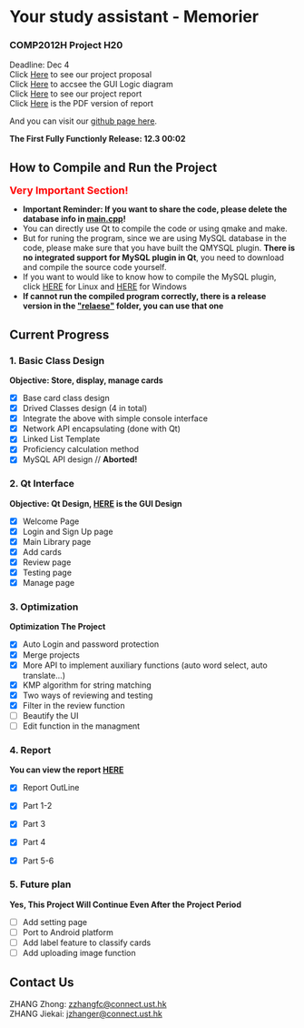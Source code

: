 # Your study assistant - Memorier
### COMP2012H Project H20
Deadline: Dec 4  
Click [Here](doc/Proposal.md) to see our project proposal  
Click [Here](https://drive.google.com/file/d/1QqJLKz9xDS4XIAxSsNljEVxRXbxd51rZ/view?usp=sharing) to accsee the GUI Logic diagram  
Click [Here](doc/Report.md) to see our project report  
Click [Here](doc/Report.pdf) is the PDF version of report  

And you can visit our [github page here](https://github.com/Zhang-JK/Memorier).  

**The First Fully Functionly Release: 12.3 00:02**

## How to Compile and Run the Project
<font color=red size=4>**Very Important Section!**</font>
- **Important Reminder: If you want to share the code, please delete the database info in [main.cpp](/QtCode/main.cpp)!**
- You can directly use Qt to compile the code or using qmake and make.
- But for runing the program, since we are using MySQL database in the code, please make sure that you have built the QMYSQL plugin. **There is no integrated support for MySQL plugin in Qt**, you need to download and compile the source code yourself.
- If you want to would like to know how to compile the MySQL plugin, click [HERE](https://www.codenong.com/cs106162868/) for Linux and [HERE](https://blog.csdn.net/liang19890820/article/details/105071549) for Windows
- **If cannot run the compiled program correctly, there is a release version in the ["relaese"](/release/README.md) folder, you can use that one**

## Current Progress
### 1. Basic Class Design
**Objective: Store, display, manage cards**
- [x] Base card class design 
- [x] Drived Classes design (4 in total)
- [x] Integrate the above with simple console interface
- [x] Network API encapsulating (done with Qt)
- [x] Linked List Template
- [x] Proficiency calculation method
- [x] MySQL API design // **Aborted!**

### 2. Qt Interface
**Objective: Qt Design, [HERE](https://drive.google.com/file/d/1QqJLKz9xDS4XIAxSsNljEVxRXbxd51rZ/view?usp=sharing) is the GUI Design**
- [x] Welcome Page
- [x] Login and Sign Up page
- [x] Main Library page
- [x] Add cards
- [x] Review page
- [x] Testing page
- [x] Manage page

### 3. Optimization
**Optimization The Project**
- [x] Auto Login and password protection
- [x] Merge projects
- [x] More API to implement auxiliary functions (auto word select, auto translate...)
- [x] KMP algorithm for string matching
- [x] Two ways of reviewing and testing 
- [x] Filter in the review function
- [ ] Beautify the UI
- [ ] Edit function in the managment

### 4. Report
**You can view the report [HERE](doc/Report.md)**  
- [x] Report OutLine
- [x] Part 1-2
- [x] Part 3
- [x] Part 4
- [x] Part 5-6


### 5. Future plan
**Yes, This Project Will Continue Even After the Project Period**
- [ ] Add setting page 
- [ ] Port to Android platform
- [ ] Add label feature to classify cards
- [ ] Add uploading image function

## Contact Us
ZHANG Zhong:  zzhangfc@connect.ust.hk  
ZHANG Jiekai: jzhanger@connect.ust.hk
